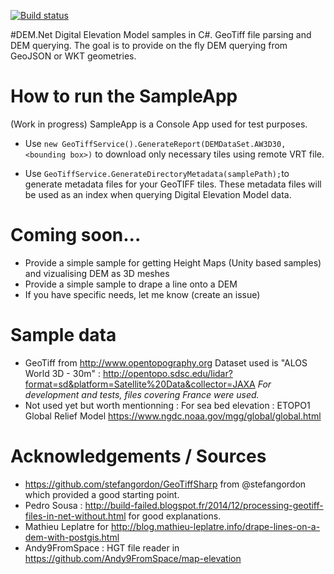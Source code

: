 [![Build status](https://ci.appveyor.com/api/projects/status/github/xfischer/DEM.Net)](https://ci.appveyor.com/project/xfischer/dem-net)

#DEM.Net 
Digital Elevation Model samples in C#. GeoTiff file parsing and DEM querying.
The goal is to provide on the fly DEM querying from GeoJSON or WKT geometries.

# How to run the SampleApp 
(Work in progress)
SampleApp is a Console App used for test purposes.

- Use `new GeoTiffService().GenerateReport(DEMDataSet.AW3D30, <bounding box>)` to download only necessary tiles using remote VRT file.

- Use `GeoTiffService.GenerateDirectoryMetadata(samplePath);`to generate metadata files for your GeoTIFF tiles.
These metadata files will be used as an index when querying Digital Elevation Model data.

# Coming soon...

- Provide a simple sample for getting Height Maps (Unity based samples) and vizualising DEM as 3D meshes
- Provide a simple sample to drape a line onto a DEM
- If you have specific needs, let me know (create an issue)

# Sample data
- GeoTiff from http://www.opentopography.org
Dataset used is "ALOS World 3D - 30m" : http://opentopo.sdsc.edu/lidar?format=sd&platform=Satellite%20Data&collector=JAXA
*For development and tests, files covering France were used.*
- Not used yet but worth mentionning :
For sea bed elevation : ETOPO1 Global Relief Model https://www.ngdc.noaa.gov/mgg/global/global.html

# Acknowledgements / Sources
- https://github.com/stefangordon/GeoTiffSharp from @stefangordon which provided a good starting point.
- Pedro Sousa : http://build-failed.blogspot.fr/2014/12/processing-geotiff-files-in-net-without.html for good explanations.
- Mathieu Leplatre for http://blog.mathieu-leplatre.info/drape-lines-on-a-dem-with-postgis.html
- Andy9FromSpace : HGT file reader in https://github.com/Andy9FromSpace/map-elevation

